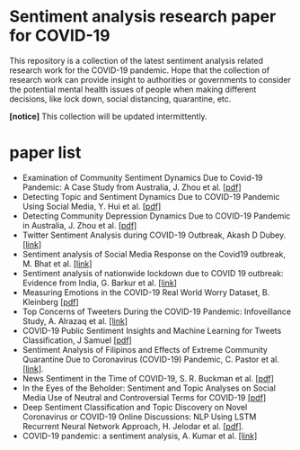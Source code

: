 # Sentiment analysis research  paper for COVID-19

This repository is a collection of the latest sentiment analysis  related research work for the COVID-19 pandemic.  Hope that the collection of research work can provide insight to  authorities or governments to consider the potential mental health issues of people when making different decisions, like lock down, social distancing, quarantine, etc. 

**[notice]**  This collection will be updated intermittently.   
# paper list
- Examination of Community Sentiment Dynamics Due to Covid-19 Pandemic: A Case Study from Australia, J. Zhou et al. [[pdf]](https://arxiv.org/pdf/2006.12185.pdf)
- Detecting Topic and Sentiment Dynamics Due to COVID-19 Pandemic Using Social Media, Y. Hui et al. [[pdf]](https://arxiv.org/pdf/2007.02304.pdf)
- Detecting Community Depression Dynamics Due to COVID-19 Pandemic in Australia, J. Zhou et al. [[pdf]](https://arxiv.org/pdf/2007.02325.pdf)
- Twitter Sentiment Analysis during COVID-19 Outbreak, Akash D Dubey. [[link]](https://papers.ssrn.com/sol3/papers.cfm?abstract_id=3572023)
- Sentiment analysis of Social Media Response on the Covid19 outbreak, M. Bhat et al. [[link]](https://www.researchgate.net/publication/341261530_Sentiment_analysis_of_Social_Media_Response_on_the_Covid19_outbreak)
-  Sentiment analysis of nationwide lockdown due to COVID 19 outbreak: Evidence from India, G. Barkur et al. [[link]](https://www.ncbi.nlm.nih.gov/pmc/articles/PMC7152888/)
-  Measuring Emotions in the COVID-19 Real World Worry Dataset, B. Kleinberg [[pdf]](https://arxiv.org/abs/2004.04225)
-  Top Concerns of Tweeters During the COVID-19 Pandemic: Infoveillance Study, A. Alrazaq et al. [[link]](https://www.jmir.org/2020/4/e19016/) 
-  COVID-19 Public Sentiment Insights and Machine Learning for Tweets Classification, J  Samuel [[pdf]](https://www.mdpi.com/2078-2489/11/6/314/pdf)
-  Sentiment Analysis of Filipinos and Effects of Extreme Community Quarantine Due to Coronavirus (COVID-19) Pandemic, C. Pastor et al. [[link]](https://papers.ssrn.com/sol3/papers.cfm?abstract_id=3574385).
- News Sentiment in the Time of COVID-19, S. R. Buckman et al.  [[pdf]](http://www.frbsf.org/economic-research/files/el2020-08.pdf)
- In the Eyes of the Beholder: Sentiment and Topic Analyses on Social Media Use of Neutral and Controversial Terms for COVID-19 [[pdf]](https://arxiv.org/pdf/2004.10225.pdf)
- Deep Sentiment Classification and Topic Discovery on Novel Coronavirus or COVID-19 Online Discussions: NLP Using LSTM Recurrent Neural Network Approach, H. Jelodar et al. [[pdf]](https://arxiv.org/pdf/2004.11695.pdf).
- COVID-19 pandemic: a sentiment analysis, A. Kumar et al. [[link]](https://academic.oup.com/eurheartj/article/doi/10.1093/eurheartj/ehaa597/5873149)